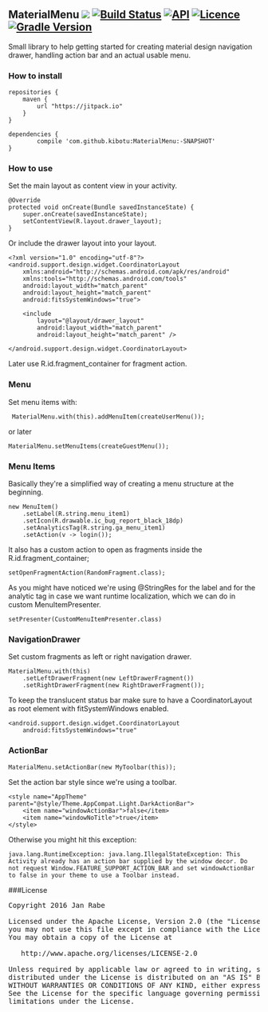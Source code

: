 MaterialMenu [![](https://jitpack.io/v/kibotu/MaterialMenu.svg)](https://jitpack.io/#kibotu/MaterialMenu) [![Build Status](https://travis-ci.org/kibotu/MaterialMenu.svg)](https://travis-ci.org/kibotu/MaterialMenu)  [![API](https://img.shields.io/badge/API-15%2B-brightgreen.svg?style=flat)](https://android-arsenal.com/api?level=15) [![Licence](https://img.shields.io/badge/licence-Apache-blue.svg)](https://raw.githubusercontent.com/kibotu/MaterialMenu/master/LICENSE) [![Gradle Version](https://img.shields.io/badge/gradle-2.13-green.svg)](https://docs.gradle.org/current/release-notes)
------------------------------------------------------------------------------------------------------------------------------------------------------------------------------------------------------------------------------------------------------------------------------------------------------------------------------------------------------------------------------------------------------------------------------------------------------------------------------------------------------------------------------------------------------------------------------------------------------------

Small library to help getting started for creating material design navigation drawer, handling action bar and an actual usable menu. 

### How to install
	
	repositories {
	    maven {
	        url "https://jitpack.io"
	    }
	}
		
	dependencies {
            compile 'com.github.kibotu:MaterialMenu:-SNAPSHOT'
    }
    
### How to use

Set the main layout as content view in your activity.

    @Override
    protected void onCreate(Bundle savedInstanceState) {
        super.onCreate(savedInstanceState);
        setContentView(R.layout.drawer_layout);
    }

Or include the drawer layout into your layout. 
   
    <?xml version="1.0" encoding="utf-8"?>
    <android.support.design.widget.CoordinatorLayout
        xmlns:android="http://schemas.android.com/apk/res/android"
        xmlns:tools="http://schemas.android.com/tools"
        android:layout_width="match_parent"
        android:layout_height="match_parent"
        android:fitsSystemWindows="true">
    
        <include
            layout="@layout/drawer_layout"
            android:layout_width="match_parent"
            android:layout_height="match_parent" />
    
    </android.support.design.widget.CoordinatorLayout>  
    
Later use R.id.fragment_container for fragment action.

### Menu    

Set menu items with:
                
     MaterialMenu.with(this).addMenuItem(createUserMenu());
     
 or later
    
    MaterialMenu.setMenuItems(createGuestMenu());
    
### Menu Items

Basically they're a simplified way of creating a menu structure at the beginning.

    new MenuItem()
        .setLabel(R.string.menu_item1)
        .setIcon(R.drawable.ic_bug_report_black_18dp)
        .setAnalyticsTag(R.string.ga_menu_item1)
        .setAction(v -> login());       
    
It also has a custom action to open as fragments inside the R.id.fragment_container;

    setOpenFragmentAction(RandomFragment.class);
    
As you might have noticed we're using @StringRes for the label and for the analytic tag in case we want runtime localization, which we can do in custom MenuItemPresenter.    

    setPresenter(CustomMenuItemPresenter.class)
    
### NavigationDrawer

Set custom fragments as left or right navigation drawer.

    MaterialMenu.with(this)
        .setLeftDrawerFragment(new LeftDrawerFragment())
        .setRightDrawerFragment(new RightDrawerFragment());

To keep the translucent status bar make sure to have a CoordinatorLayout as root element with fitSystemWindows enabled. 
    
    <android.support.design.widget.CoordinatorLayout
        android:fitsSystemWindows="true"

### ActionBar
    
    MaterialMenu.setActionBar(new MyToolbar(this));
    
Set the action bar style since we're using a toolbar. 
  
    <style name="AppTheme" parent="@style/Theme.AppCompat.Light.DarkActionBar">
        <item name="windowActionBar">false</item>
        <item name="windowNoTitle">true</item>
    </style>
   
Otherwise you might hit this exception:
    
    java.lang.RuntimeException: java.lang.IllegalStateException: This Activity already has an action bar supplied by the window decor. Do not request Window.FEATURE_SUPPORT_ACTION_BAR and set windowActionBar to false in your theme to use a Toolbar instead.

###License
<pre>
Copyright 2016 Jan Rabe

Licensed under the Apache License, Version 2.0 (the "License");
you may not use this file except in compliance with the License.
You may obtain a copy of the License at

   http://www.apache.org/licenses/LICENSE-2.0

Unless required by applicable law or agreed to in writing, software
distributed under the License is distributed on an "AS IS" BASIS,
WITHOUT WARRANTIES OR CONDITIONS OF ANY KIND, either express or implied.
See the License for the specific language governing permissions and
limitations under the License.
</pre>